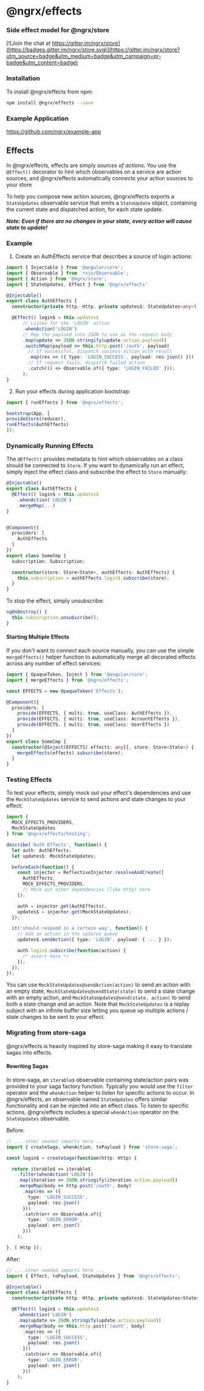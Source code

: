 # @ngrx/effects
### Side effect model for @ngrx/store
[![Join the chat at https://gitter.im/ngrx/store](https://badges.gitter.im/ngrx/store.svg)](https://gitter.im/ngrx/store?utm_source=badge&utm_medium=badge&utm_campaign=pr-badge&utm_content=badge)

### Installation
To install @ngrx/effects from npm:
```bash
npm install @ngrx/effects --save
```
### Example Application

https://github.com/ngrx/example-app

## Effects
In @ngrx/effects, effects are simply _sources of actions_. You use the `@Effect()` decorator to hint which observables on a service are action sources, and @ngrx/effects automatically connects your action sources to your store

To help you compose new action sources, @ngrx/effects exports a `StateUpdates` observable service that emits a `StateUpdate` object, containing the current state and dispatched action, for each state update. 

__*Note: Even if there are no changes in your state, every action will cause state to update!*__


### Example
1. Create an AuthEffects service that describes a source of login actions:
  ```ts
  import { Injectable } from '@angular/core';
  import { Observable } from 'rxjs/Observable';
  import { Action } from '@ngrx/store';
  import { StateUpdates, Effect } from '@ngrx/effects'
  
  @Injectable()
  export class AuthEffects {
    constructor(private http: Http, private updates$: StateUpdates<any>) { }
  
    @Effect() login$ = this.updates$
        // Listen for the 'LOGIN' action
        .whenAction('LOGIN')
        // Map the payload into JSON to use as the request body
        .map(update => JSON.stringify(update.action.payload))
        .switchMap(payload => this.http.post('/auth', payload)
          // If successful, dispatch success action with result
          .map(res => ({ type: 'LOGIN_SUCCESS', payload: res.json() }))
          // If request fails, dispatch failed action
          .catch(() => Observable.of({ type: 'LOGIN_FAILED' }));
        );
  }
  ```

2. Run your effects during application bootstrap:
  ```ts
import { runEffects } from '@ngrx/effects';

bootstrap(App, [
  provideStore(reducer),
  runEffects(AuthEffects)
]);
``` 

### Dynamically Running Effects

The `@Effect()` provides metadata to hint which observables on a class should be connected to `Store`. If you want to dynamically run an effect, simply inject the effect class and subscribe the effect to `Store` manually:

```ts
@Injectable()
export class AuthEffects {
  @Effect() login$ = this.updates$
    .whenAction('LOGIN')
    .mergeMap(...)
}


@Component({
  providers: [
    AuthEffects
  ]
})
export class SomeCmp {
  subscription: Subscription;

  constructor(store: Store<State>, authEffects: AuthEffects) {
    this.subscription = authEffects.login$.subscribe(store);
  }
}
```

To stop the effect, simply unsubscribe:
```ts
ngOnDestroy() {
  this.subscription.unsubscribe();
}
```

#### Starting Multiple Effects
If you don't want to connect each source manually, you can use the simple `mergeEffects()` helper function to automatically merge all decorated effects across any number of effect services:

```ts
import { OpaqueToken, Inject } from '@angular/core';
import { mergeEffects } from '@ngrx/effects';

const EFFECTS = new OpaqueToken('Effects');

@Component({
  providers: [
    provide(EFFECTS, { multi: true, useClass: AuthEffects }),
    provide(EFFECTS, { multi: true, useClass: AccountEffects }),
    provide(EFFECTS, { multi: true, useClass: UserEffects })
  ]
})
export class SomeCmp {
  constructor(@Inject(EFFECTS) effects: any[], store: Store<State>) {
    mergeEffects(effects).subscribe(store);
  }
}
```


### Testing Effects
To test your effects, simply mock out your effect's dependencies and use the `MockStateUpdates` service to send actions and state changes to your effect:

```ts
import {
  MOCK_EFFECTS_PROVIDERS,
  MockStateUpdates
} from '@ngrx/effects/testing';

describe('Auth Effects', function() {
  let auth: AuthEffects;
  let updates$: MockStateUpdates;

  beforeEach(function() {
    const injector = ReflectiveInjector.resolveAndCreate([
      AuthEffects,
      MOCK_EFFECTS_PROVIDERS,
      // Mock out other dependencies (like Http) here
    ]);

    auth = injector.get(AuthEffects);
    updates$ = injector.get(MockStateUpdates);
  });

  it('should respond in a certain way', function() {
    // Add an action in the updates queue
    updates$.sendAction({ type: 'LOGIN', payload: { ... } });

    auth.login$.subscribe(function(action) {
      /* assert here */
    });
  });
});
```

You can use `MockStateUpdates@sendAction(action)` to send an action with an empty state, `MockStateUpdates@sendState(state)` to send a state change with an empty action, and `MockStateUpdates@send(state, action)` to send both a state change and an action. Note that `MockStateUpdates` is a replay subject with an infinite buffer size letting you queue up multiple actions / state changes to be sent to your effect.


### Migrating from store-saga

@ngrx/effects is heavily inspired by store-saga making it easy to translate sagas into effects.

#### Rewriting Sagas
In store-saga, an `iterable$` observable containing state/action pairs was provided to your saga factory function. Typically you would use the `filter` operator and the `whenAction` helper to listen for specific actions to occur. In @ngrx/effects, an observable named `StateUpdates` offers similar functionality and can be injected into an effect class. To listen to specific actions, @ngrx/effects includes a special `whenAction` operator on the `StateUpdates` observable.

Before:
```ts
// ... other needed imports here ...
import { createSaga, whenAction, toPayload } from 'store-saga';

const login$ = createSaga(function(http: Http) {

  return iterable$ => iterable$
    .filter(whenAction('LOGIN'))
    .map(iteration => JSON.stringify(iteration.action.payload))
    .mergeMap(body => http.post('/auth', body)
      .map(res => ({
        type: 'LOGIN_SUCCESS',
        payload: res.json()
      }))
      .catch(err => Observable.of({
        type: 'LOGIN_ERROR',
        payload: err.json()
      }))
    );

}, [ Http ]);
```

After:
```ts
// ... other needed imports here ...
import { Effect, toPayload, StateUpdates } from '@ngrx/effects';

@Injectable()
export class AuthEffects {
  constructor(private http: Http, private updates$: StateUpdates<State>) { }

  @Effect() login$ = this.updates$
    .whenAction('LOGIN')
    .map(update => JSON.stringify(update.action.payload))
    .mergeMap(body => this.http.post('/auth', body)
      .map(res => ({
        type: 'LOGIN_SUCCESS',
        payload: res.json()
      }))
      .catch(err => Observable.of({
        type: 'LOGIN_ERROR',
        payload: err.json()
      }))
    );
}
```
